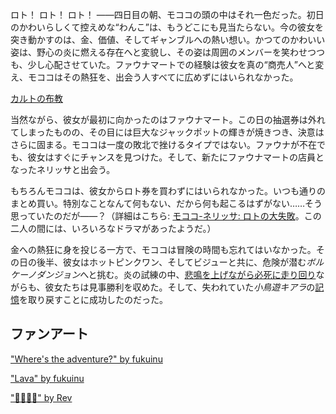 <!-- title: モココ・アビスガード -->
<!-- status: 生存 -->

ロト！ ロト！ ロト！ ――四日目の朝、モココの頭の中はそれ一色だった。初日のかわいらしくて控えめな“わんこ”は、もうどこにも見当たらない。今の彼女を突き動かすのは、金、価値、そしてギャンブルへの熱い想い。かつてのかわいい姿は、野心の炎に燃える存在へと変貌し、その姿は周囲のメンバーを笑わせつつも、少し心配させていた。ファウナマートでの経験は彼女を真の“商売人”へと変え、モココはその熱狂を、出会う人すべてに広めずにはいられなかった。

[カルトの布教](#embed:https://www.youtube.com/live/5swK4fB2smo?si=ly9UeB1xnJxbiIvz&t=405)

当然ながら、彼女が最初に向かったのはファウナマート。この日の抽選券は外れてしまったものの、その目には巨大なジャックポットの輝きが焼きつき、決意はさらに固まる。モココは一度の敗北で挫けるタイプではない。ファウナが不在でも、彼女はすぐにチャンスを見つけた。そして、新たにファウナマートの店員となったネリッサと出会う。

もちろんモココは、彼女からロト券を買わずにはいられなかった。いつも通りのまとめ買い。特別なことなんて何もない、だから何も起こるはずがない……そう思っていたのだが――？（詳細はこちら: [モココ-ネリッサ: ロトの大失敗](#edge:mococo-nerissa)。この二人の間には、いろいろなドラマがあったようだ。）

金への熱狂に身を投じる一方で、モココは冒険の時間も忘れてはいなかった。その日の後半、彼女はホットピンクワン、そしてビジューと共に、危険が潜む*ボルケーノダンジョン*へと挑む。炎の試練の中、[悲鳴を上げながら必死に走り回り](https://www.youtube.com/live/5swK4fB2smo?feature=shared&t=6904)ながらも、彼女たちは見事勝利を収めた。そして、失われていた*小鳥遊キアラ*の[記憶](https://www.youtube.com/live/5swK4fB2smo?feature=shared&t=9307)を取り戻すことに成功したのだった。

## ファンアート

["Where's the adventure?" by fukuinu](https://x.com/fukuinu_daddy/status/1831679967299817739)

<!-- raora, nerissa, gigi, fuwawa -->

["Lava" by fukuinu](https://x.com/fukuinu_daddy/status/1830139314807980512)

["🏃‍♀️💨💨" by Rev](https://x.com/REVIL0L/status/1918987437780402257)
